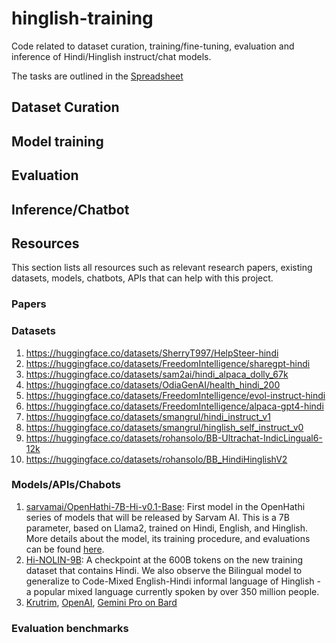 # hinglish-training
Code related to dataset curation, training/fine-tuning, evaluation and inference of Hindi/Hinglish instruct/chat models.

The tasks are outlined in the [Spreadsheet](https://docs.google.com/spreadsheets/d/15TVCqWisQW_goCjd5vSpEArmJxm04dB0213BOP6EmvY/edit?usp=sharing)

## Dataset Curation

## Model training

## Evaluation

## Inference/Chatbot

## Resources
This section lists all resources such as relevant research papers, existing datasets, models, chatbots, APIs that can help with this project.

### Papers

### Datasets
1. https://huggingface.co/datasets/SherryT997/HelpSteer-hindi
2. https://huggingface.co/datasets/FreedomIntelligence/sharegpt-hindi
3. https://huggingface.co/datasets/sam2ai/hindi_alpaca_dolly_67k
4. https://huggingface.co/datasets/OdiaGenAI/health_hindi_200
5. https://huggingface.co/datasets/FreedomIntelligence/evol-instruct-hindi
6. https://huggingface.co/datasets/FreedomIntelligence/alpaca-gpt4-hindi 
7. https://huggingface.co/datasets/smangrul/hindi_instruct_v1
8. https://huggingface.co/datasets/smangrul/hinglish_self_instruct_v0
9. https://huggingface.co/datasets/rohansolo/BB-Ultrachat-IndicLingual6-12k
10. https://huggingface.co/datasets/rohansolo/BB_HindiHinglishV2

### Models/APIs/Chabots
1. [sarvamai/OpenHathi-7B-Hi-v0.1-Base](https://huggingface.co/sarvamai/OpenHathi-7B-Hi-v0.1-Base): First model in the OpenHathi series of models that will be released by Sarvam AI. This is a 7B parameter, based on Llama2, trained on Hindi, English, and Hinglish. More details about the model, its training procedure, and evaluations can be found [here](https://www.sarvam.ai/blog/announcing-openhathi-series).
2. [Hi-NOLIN-9B](https://huggingface.co/nolanoAI/Hi-NOLIN-9B): A checkpoint at the 600B tokens on the new training dataset that contains Hindi. We also observe the Bilingual model to generalize to Code-Mixed English-Hindi informal language of Hinglish - a popular mixed language currently spoken by over 350 million people.
3. [Krutrim](https://olakrutrim.com/), [OpenAI](chat.openai.com), [Gemini Pro on Bard](https://bard.google.com/chat)

### Evaluation benchmarks
